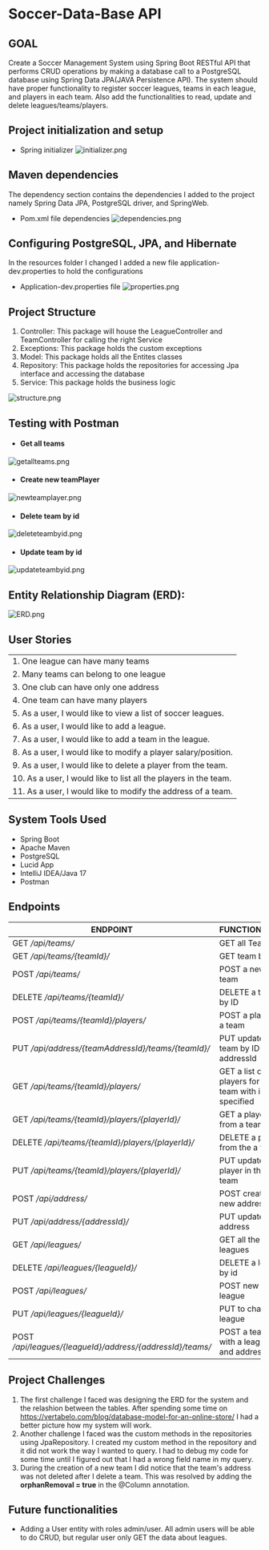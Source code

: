 # Soccer-Data-Base API

## GOAL

Create a Soccer Management System using Spring Boot RESTful API that performs CRUD operations by making a database call to a PostgreSQL database using Spring Data JPA(JAVA Persistence API). The system should have proper functionality to register soccer leagues, teams in each league, and players in each team. Also add the functionalities to read, update and delete leagues/teams/players. 


## Project initialization and setup
- Spring initializer
![initializer.png](images/initializer.png)
## Maven dependencies
The dependency section contains the dependencies I added to the project namely Spring Data JPA, PostgreSQL driver, and SpringWeb.
- Pom.xml file dependencies
![dependencies.png](images/dependencies.png)

## Configuring PostgreSQL, JPA, and Hibernate
In the resources folder I changed I added a new file application-dev.properties to hold the configurations
- Application-dev.properties file
![properties.png](images/properties.png)

## Project Structure
1.  Controller: This package will house the LeagueController and TeamController for calling the right Service
2.  Exceptions: This package holds the custom exceptions
3.  Model: This package holds all the Entites classes
4.  Repository: This package holds the repositories for accessing Jpa interface and accessing the database
5.  Service: This package holds the business logic

![structure.png](images/structure.png)

## Testing with Postman 
- #### Get all teams

![getallteams.png](images/getallteams.png)

- #### Create new teamPlayer
![newteamplayer.png](images/newteamplayer.png)

- #### Delete team by id
![deleteteambyid.png](images/deleteteambyid.png)

- #### Update team by id
![updateteambyid.png](images/updateteambyid.png)
## Entity Relationship Diagram (ERD):

![ERD.png](images/ERD.png)

## User Stories

| |
| --- |
|1. One league can have many teams
|2. Many teams can belong to one league
|3. One club can have only one address
|4. One team can have many players
|5. As a user, I would like to view a list of soccer leagues.
|6. As a user, I would like to add a league.
|7. As a user, I would like to add a team in the league.
|8. As a user, I would like to modify a player salary/position.
|9. As a user, I would like to delete a player from the team.
|10. As a user, I would like to list all the players in the team.
|11. As a user, I would like to modify the address of a team.

## System Tools Used

- Spring Boot
- Apache Maven
- PostgreSQL
- Lucid App
- IntelliJ IDEA/Java 17
- Postman

## Endpoints

| ENDPOINT | FUNCTIONALITY |
| --- | :--- |
| GET _/api/teams/_ | GET all Teams
| GET _/api/teams/{teamId}/_ | GET team by ID
| POST _/api/teams/_ | POST a new team
| DELETE _/api/teams/{teamId}/_ | DELETE a team by ID
| POST _/api/teams/{teamId}/players/_ | POST a player in a team
| PUT _/api/address/{teamAddressId}/teams/{teamId}/_ | PUT update a team by ID and addressId
| GET _/api/teams/{teamId}/players/_ | GET a list of players for the team with id specified
| GET _/api/teams/{teamId}/players/{playerId}/_ | GET a player from a team
| DELETE _/api/teams/{teamId}/players/{playerId}/_ | DELETE a player from the a team
| PUT _/api/teams/{teamId}/players/{playerId}/_ | PUT update a player in the team
| POST _/api/address/_ | POST create a new address
| PUT _/api/address/{addressId}/_ | PUT update an address
| GET _/api/leagues/_ | GET all the leagues
| DELETE _/api/leagues/{leagueId}/_ | DELETE a league by id
| POST _/api/leagues/_ | POST new league
| PUT _/api/leagues/{leagueId}/_ | PUT to change a league
| POST _/api/leagues/{leagueId}/address/{addressId}/teams/_ | POST a team with a league id and address id

## Project Challenges
1. The first challenge I faced was designing the ERD for the system and the relashion between the tables. After spending some time on https://vertabelo.com/blog/database-model-for-an-online-store/ I had a better picture how my system will work.
2. Another challenge I faced was the custom methods in the repositories using JpaRepository. I created my custom method in the  repository and it did not work the way I wanted to query. I had to debug my code for some time until I figured out that I had a wrong field name in my query.
3. During the creation of a new team I did notice that the team's address was not deleted after I delete a team. This was resolved by adding the **orphanRemoval = true** in the @Column annotation. 

## Future functionalities
- Adding a User entity with roles admin/user. All admin users will be able to do CRUD, but regular user only GET the data about leagues.